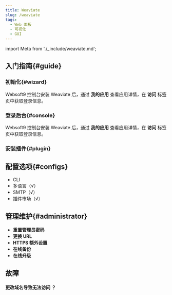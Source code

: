 ```yaml
---
title: Weaviate
slug: /weaviate
tags:
  - Web 面板
  - 可视化
  - GUI
---
```


import Meta from './_include/weaviate.md';

<Meta name="meta" />

## 入门指南{#guide}

### 初始化{#wizard}

Websoft9 控制台安装 Weaviate 后，通过 **我的应用** 查看应用详情，在 **访问** 标签页中获取登录信息。  

### 登录后台{#console}

Websoft9 控制台安装 Weaviate 后，通过 **我的应用** 查看应用详情，在 **访问** 标签页中获取登录信息。  

### 安装插件{#plugin}

## 配置选项{#configs}

- CLI
- 多语言（√）
- SMTP（√）
- 插件市场（√）

## 管理维护{#administrator}

- **重置管理员密码**
- **更换 URL**
- **HTTPS 额外设置**
- **在线备份**
- **在线升级**

## 故障

#### 更改域名导致无法访问 ？
